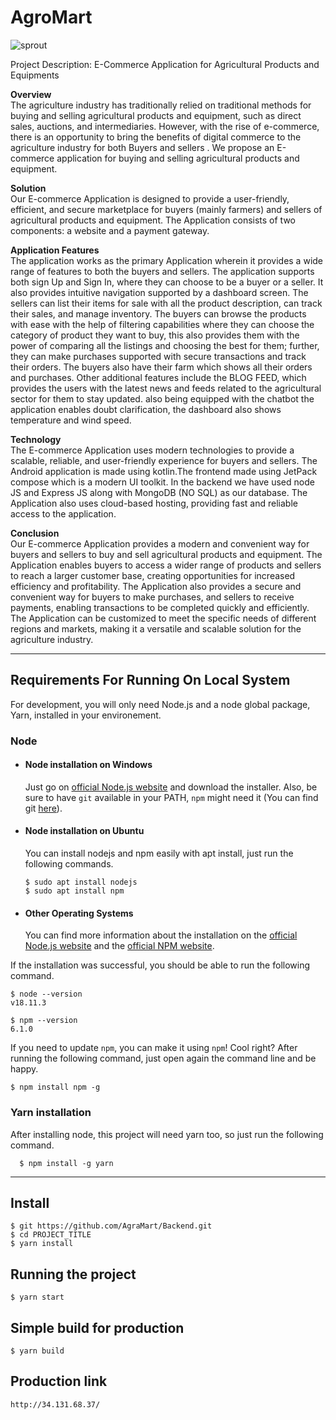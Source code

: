 # AgroMart
![sprout](https://user-images.githubusercontent.com/77457296/232320083-ce751a66-01a6-4166-8248-ba73d44fa62f.png)

Project Description: E-Commerce Application for Agricultural Products and Equipments 

**Overview** \
The agriculture industry has traditionally relied on traditional methods for buying and selling agricultural products and equipment, such as direct sales, auctions, and intermediaries. However, with the rise of e-commerce, there is an opportunity to bring the benefits of digital commerce to the agriculture industry for both Buyers and sellers . We propose an E-commerce application for buying and selling agricultural products and equipment.

**Solution** \
Our E-commerce Application is designed to provide a user-friendly, efficient, and secure marketplace for buyers (mainly farmers) and sellers of agricultural products and equipment. The Application consists of two components: a website and a payment gateway.

**Application Features** \
The application works as the primary Application wherein it provides a wide range of features to both the buyers and sellers.
The application supports both sign Up and Sign In, where they can choose to be a buyer or a seller. It also provides intuitive navigation supported by a dashboard screen.
The sellers can list their items for sale with all the product description, can track their sales, and manage inventory.
The buyers can browse the products with ease with the help of filtering capabilities where they can choose the category of product they want to buy, this also provides them with the power of comparing all the listings and choosing the best for them; further, they can make purchases supported with secure transactions and track their orders. The buyers also have their farm which shows all their orders and purchases.
Other additional features include the BLOG FEED, which provides the users with the latest news and feeds related to the agricultural sector for them to stay updated. also being equipped with the chatbot the application enables doubt clarification, the dashboard also shows temperature and wind speed.


**Technology**\
The E-commerce Application uses modern technologies to provide a scalable, reliable, and user-friendly experience for buyers and sellers. The Android application is made using kotlin.The frontend made using JetPack compose which is a modern UI toolkit. In the backend we have used node JS and Express JS along with MongoDB (NO SQL) as our database. The Application also uses cloud-based hosting, providing fast and reliable access to the application.

**Conclusion** \
Our E-commerce Application provides a modern and convenient way for buyers and sellers to buy and sell agricultural products and equipment. The Application enables buyers to access a wider range of products and sellers to reach a larger customer base, creating opportunities for increased efficiency and profitability. The Application also provides a secure and convenient way for buyers to make purchases, and sellers to receive payments, enabling transactions to be completed quickly and efficiently. The Application can be customized to meet the specific needs of different regions and markets, making it a versatile and scalable solution for the agriculture industry.


---
## Requirements For Running On Local System

For development, you will only need Node.js and a node global package, Yarn, installed in your environement.

### Node
- #### Node installation on Windows

  Just go on [official Node.js website](https://nodejs.org/) and download the installer.
Also, be sure to have `git` available in your PATH, `npm` might need it (You can find git [here](https://git-scm.com/)).

- #### Node installation on Ubuntu

  You can install nodejs and npm easily with apt install, just run the following commands.

      $ sudo apt install nodejs
      $ sudo apt install npm

- #### Other Operating Systems
  You can find more information about the installation on the [official Node.js website](https://nodejs.org/) and the [official NPM website](https://npmjs.org/).

If the installation was successful, you should be able to run the following command.

    $ node --version
    v18.11.3

    $ npm --version
    6.1.0

If you need to update `npm`, you can make it using `npm`! Cool right? After running the following command, just open again the command line and be happy.

    $ npm install npm -g

###
### Yarn installation
  After installing node, this project will need yarn too, so just run the following command.

      $ npm install -g yarn

---

## Install

    $ git https://github.com/AgraMart/Backend.git
    $ cd PROJECT_TITLE
    $ yarn install

## Running the project

    $ yarn start

## Simple build for production

    $ yarn build

## Production link

    http://34.131.68.37/
